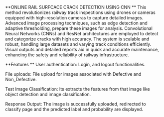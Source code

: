 **ONLINE RAIL SURFCACE CRACK DETECTION USING CNN
**
This method revolutionizes railway track inspections using drones or cameras equipped with high-resolution cameras to capture detailed images. Advanced image processing techniques, such as edge detection and adaptive thresholding, prepare these images for analysis. Convolutional Neural Networks (CNNs) and ResNet architectures are employed to detect and categorize cracks with high accuracy. The system is scalable and robust, handling large datasets and varying track conditions efficiently. Visual outputs and detailed reports aid in quick and accurate maintenance, enhancing the safety and reliability of railway infrastructure.

**Features
**
User authentication: Login, and logout functionalities.

File uploads: File upload for images associated with Defective and Non_Defective.

Test Image Classification: Its extracts the features from that image like object detection and image classification.

Response Output: The image is successfully uploaded, redirected to classify page and the predicted label and probability are displayed.


